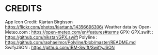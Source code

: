 #  CREDITS

App Icon Credit: Kjartan Birgisson https://flickr.com/photos/kjartanb/14356696306/
Weather data by Open-Meteo.com : https://open-meteo.com/en/features#terms
GPX: GPX.swift : https://github.com/nikstar/GPX.swift
Polyline : https://github.com/raphaelmor/Polyline/blob/master/README.md
SwifyJSON : https://github.com/IBM-Swift/SwiftyJSON

